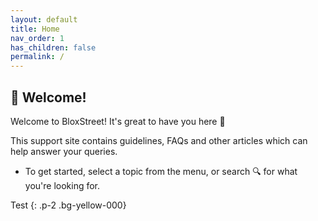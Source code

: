 ```yaml
---
layout: default
title: Home
nav_order: 1
has_children: false
permalink: /
---
```


## 👋 Welcome!

Welcome to BloxStreet! It's great to have you here 🥳

This support site contains guidelines, FAQs and other articles which can help answer your queries.
- To get started, select a topic from the menu, or search 🔍 for what you're looking for.

Test
{: .p-2 .bg-yellow-000}